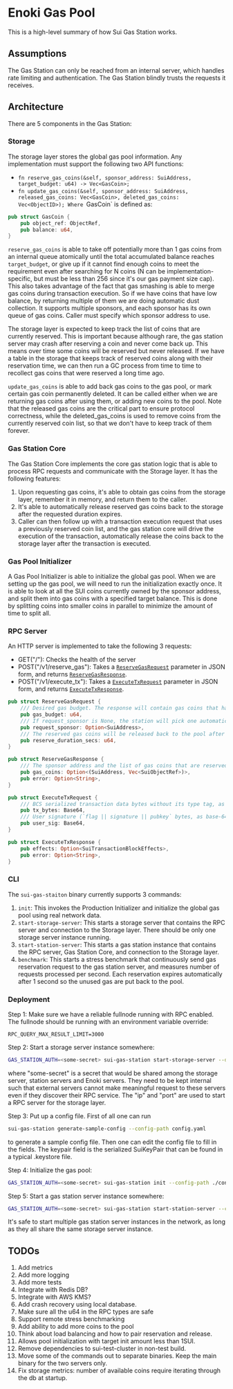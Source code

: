 # Enoki Gas Pool
This is a high-level summary of how Sui Gas Station works.

## Assumptions
The Gas Station can only be reached from an internal server, which handles rate limiting and authentication. The Gas Station blindly trusts the requests it receives.

## Architecture
There are 5 components in the Gas Station:
### Storage
The storage layer stores the global gas pool information.
Any implementation must support the following two API functions:
- `fn reserve_gas_coins(&self, sponsor_address: SuiAddress, target_budget: u64) -> Vec<GasCoin>;`
- `fn update_gas_coins(&self, sponsor_address: SuiAddress, released_gas_coins: Vec<GasCoin>, deleted_gas_coins: Vec<ObjectID>);
Where `GasCoin` is defined as:
```rust
pub struct GasCoin {
    pub object_ref: ObjectRef,
    pub balance: u64,
}
```
`reserve_gas_coins` is able to take off potentially more than 1 gas coins from an internal queue atomically until the total accumulated balance reaches `target_budget`, or give up if it cannot find enough coins to meet the requirement even after searching for N coins (N can be implementation-specific, but must be less than 256 since it's our gas payment size cap).
This also takes advantage of the fact that gas smashing is able to merge gas coins during transaction execution. So if we have coins that have low balance, by returning multiple of them we are doing automatic dust collection.
It supports multiple sponsors, and each sponsor has its own queue of gas coins.
Caller must specify which sponsor address to use.

The storage layer is expected to keep track the list of coins that are currently reserved. This is important because although rare, the gas station server may crash after reserving a coin and never come back up. This means over time some coins will be reserved but never released. If we have a table in the storage that keeps track of reserved coins along with their reservation time, we can then run a GC process from time to time to recollect gas coins that were reserved a long time ago.

`update_gas_coins` is able to add back gas coins to the gas pool, or mark certain gas coin permanently deleted. It can be called either when we are returning gas coins after using them, or adding new coins to the pool.
Note that the released gas coins are the critical part to ensure protocol correctness, while the deleted_gas_coins is used to remove coins from the currently reserved coin list, so that we don't have to keep track of them forever.

### Gas Station Core
The Gas Station Core implements the core gas station logic that is able to process RPC requests and communicate with the Storage layer.
It has the following features:
1. Upon requesting gas coins, it's able to obtain gas coins from the storage layer, remember it in memory, and return them to the caller.
2. It's able to automatically release reserved gas coins back to the storage after the requested duration expires.
3. Caller can then follow up with a transaction execution request that uses a previously reserved coin list, and the gas station core will drive the execution of the transaction, automatically release the coins back to the storage layer after the transaction is executed.

### Gas Pool Initializer
A Gas Pool Initializer is able to initialize the global gas pool.
When we are setting up the gas pool, we will need to run the initialization exactly once. It is able to look at all the SUI coins currently owned by the sponsor address, and split them into gas coins with a specified target balance.
This is done by splitting coins into smaller coins in parallel to minimize the amount of time to split all.

### RPC Server
An HTTP server is implemented to take the following 3 requests:
- GET("/"): Checks the health of the server
- POST("/v1/reserve_gas"): Takes a [`ReserveGasRequest`](src/rpc/rpc_types.rs) parameter in JSON form, and returns [`ReserveGasResponse`](src/rpc/rpc_types.rs).
- POST("/v1/execute_tx"): Takes a [`ExecuteTxRequest`](src/rpc/rpc_types.rs) parameter in JSON form, and returns [`ExecuteTxResponse`](src/rpc/rpc_types.rs).

```rust
pub struct ReserveGasRequest {
    /// Desired gas budget. The response will contain gas coins that have total balance >= gas_budget.
    pub gas_budget: u64,
    /// If request_sponsor is None, the station will pick one automatically.
    pub request_sponsor: Option<SuiAddress>,
    /// The reserved gas coins will be released back to the pool after this duration expires.
    pub reserve_duration_secs: u64,
}

pub struct ReserveGasResponse {
    /// The sponsor address and the list of gas coins that are reserved.
    pub gas_coins: Option<(SuiAddress, Vec<SuiObjectRef>)>,
    pub error: Option<String>,
}

pub struct ExecuteTxRequest {
    /// BCS serialized transaction data bytes without its type tag, as base-64 encoded string.
    pub tx_bytes: Base64,
    /// User signature (`flag || signature || pubkey` bytes, as base-64 encoded string). Signature is committed to the intent message of the transaction data, as base-64 encoded string.
    pub user_sig: Base64,
}

pub struct ExecuteTxResponse {
    pub effects: Option<SuiTransactionBlockEffects>,
    pub error: Option<String>,
}
```

### CLI
The `sui-gas-staiton` binary currently supports 3 commands:
1. `init`: This invokes the Production Initializer and initialize the global gas pool using real network data.
2. `start-storage-server`: This starts a storage server that contains the RPC server and connection to the Storage layer. There should be only one storage server instance running.
3. `start-station-server`: This starts a gas station instance that contains the RPC server, Gas Station Core, and connection to the Storage layer.
4. `benchmark`: This starts a stress benchmark that continuously send gas reservation request to the gas station server, and measures number of requests processed per second. Each reservation expires automatically after 1 second so the unused gas are put back to the pool.

### Deployment
Step 1:
Make sure we have a reliable fullnode running with RPC enabled. The fullnode should be running with an environment variable override:
```
RPC_QUERY_MAX_RESULT_LIMIT=3000
```

Step 2:
Start a storage server instance somewhere:
```bash
GAS_STATION_AUTH=<some-secret> sui-gas-station start-storage-server --db-path <gas-pool-db-path> --ip <ip> --rpc-port <port>
```
where "some-secret" is a secret that would be shared among the storage server, station servers and Enoki servers. They need to be kept internal such that external servers cannot make meaningful request to these servers even if they discover their RPC service.
The "ip" and "port" are used to start a RPC server for the storage layer.

Step 3:
Put up a config file.
First of all one can run
```bash
sui-gas-station generate-sample-config --config-path config.yaml
```
to generate a sample config file.
Then one can edit the config file to fill in the fields.
The keypair field is the serialized SuiKeyPair that can be found in a typical .keystore file.

Step 4:
Initialize the gas pool:
```bash
GAS_STATION_AUTH=<some-secret> sui-gas-station init --config-path ./config.yaml --target-init-coin-balance <initial-per-coin-balance>
```

Step 5:
Start a gas station server instance somewhere:
```bash
GAS_STATION_AUTH=<some-secret> sui-gas-station start-station-server --config-path ./config.yaml
```
It's safe to start multiple gas station server instances in the network, as long as they all share the same storage server instance.

## TODOs
1. Add metrics
2. Add more logging
3. Add more tests
4. Integrate with Redis DB?
5. Integrate with AWS KMS?
6. Add crash recovery using local database.
7. Make sure all the u64 in the RPC types are safe
8. Support remote stress benchmarking
9. Add ability to add more coins to the pool
10. Think about load balancing and how to pair reservation and release.
11. Allows pool initialization with target init amount less than 1SUI.
12. Remove dependencies to sui-test-cluster in non-test build.
13. Move some of the commands out to separate binaries. Keep the main binary for the two servers only.
14. Fix storage metrics: number of available coins require iterating through the db at startup.